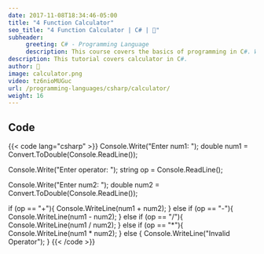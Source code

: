 ```yaml
---
date: 2017-11-08T18:34:46-05:00
title: "4 Function Calculator"
seo_title: "4 Function Calculator | C# | 🦒"
subheader:
     greeting: C# - Programming Language
     description: This course covers the basics of programming in C#. Work your way through the videos/articles and I'll teach you everything you need to know to start your programming journey!
description: This tutorial covers calculator in C#.
author: 🦒
image: calculator.png
video: tz6nioMUGuc
url: /programming-languages/csharp/calculator/
weight: 16
---
```

## Code

{{< code lang="csharp" >}}
Console.Write("Enter num1: ");
double num1 = Convert.ToDouble(Console.ReadLine());

Console.Write("Enter operator: ");
string op = Console.ReadLine();

Console.Write("Enter num2: ");
double num2 = Convert.ToDouble(Console.ReadLine());

if (op == "+"){
     Console.WriteLine(num1 + num2);
} else if (op == "-"){
     Console.WriteLine(num1 - num2);
} else if (op == "/"){
     Console.WriteLine(num1 / num2);
} else if (op == "*"){
     Console.WriteLine(num1 * num2);
} else {
     Console.WriteLine("Invalid Operator");
}
{{< /code >}}